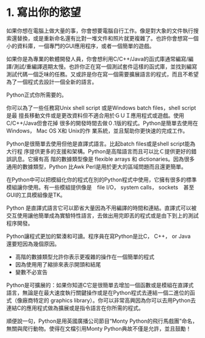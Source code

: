 # 1. 寫出你的慾望

如果你想在電腦上做大量的事，你會想要電腦自行工作。像是對大象的文件執行搜索還替換，或是重新命名還有比對一堆文件和照片就更複雜了。也許你會想寫一個小的資料庫，一個專門的GUI應用程序，或者一個簡單的遊戲。

如果你是為專業的軟體開發人員，你會想利用C/C++/Java的函式庫通常編寫/編譯/測試/重編譯週期太慢。也許你正在寫一個測試套件這樣的函式庫，並找到編寫測試代碼一個乏味的任務。又或許是你在寫一個需要擴展語言的程式，而且不希望為了一個程式去設計一個全新的語言。

Python正式你所需要的。

你可以為了一些任務寫Unix shell script 或是Windows batch files，shell script是最
擅長移動文件或是更改資料但不適合用於ＧＵＩ應用程式或遊戲。使用C/C++/Java但會花掉
很多的開發時間去做０.1版的程式。Python是簡單去使用在Windows， Mac OS X和 Unix的作
業系統，並且幫助你更快速的完成工作。

Python是很簡單去使用但他是直譯式語言。比起batch files或是shell script能為大行程
序提供更多的支援和架構。Python是高階語言而且可以比Ｃ提供更好的錯誤訊息。它擁有高
階的數據類型像是 flexible arrays 和 dictionaries。因為很多通用的數據類型，Python
比Awk Perl是用於更大的區域問題而且還更簡單。

在Python中可以把模組化你的程式在別的Python程式中使用，它擁有很多的標準模組讓你使用。有一些模組提供像是　file I/O， system calls， sockets　甚至 GUI的工具模組像是TK。

Python 是直譯式語言它可以節省大量因為不用編譯的時間和連結。直譯式可以被交互使用讓他簡單成為實驗特性語言，去做出用完即丟的程式或是由下到上的測試程序開發。

Python讓程式更加的緊湊和可讀。程序員在寫Python是比C， C++， or Java　還要短因為幾個原因。
- 高階的數據類型允許你表示更複雜的操作在一個簡單的程式
- 因為使用用了縮排來表示開頭和結尾
- 變數不必宣告

Python是可擴展的：如果你知道C它是很簡單去增加一個函數或是模組在直譯式語言，無論是在最大速度執行關鍵操作或是在Python程式去連結一個二進位的函式（像廠商特定的 graphics library）。你可以非常高興因為你可以去用Python去連結C的應用程式做為擴展或是指令語言在你所需的程式。


順便說一句，Python是用英國廣播公司節目“Monty Python的飛行馬戲團”命名，無關與爬行動物。使得在文檔引用Monty Python典故不僅是允許，並且鼓勵！

